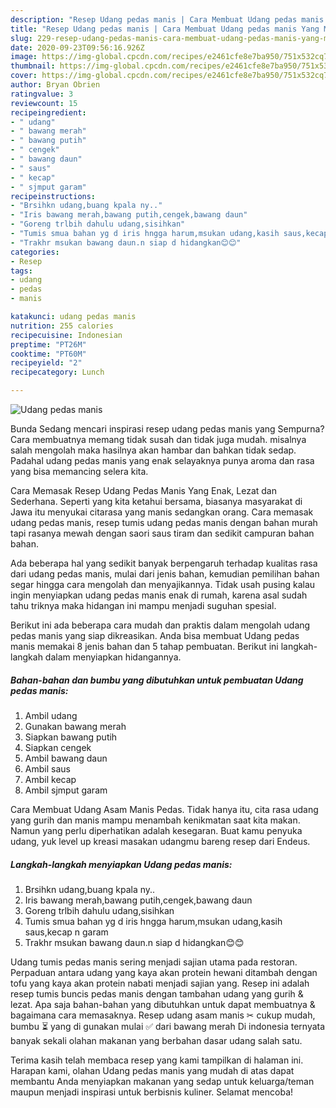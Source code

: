 ```yaml
---
description: "Resep Udang pedas manis | Cara Membuat Udang pedas manis Yang Mudah Dan Praktis"
title: "Resep Udang pedas manis | Cara Membuat Udang pedas manis Yang Mudah Dan Praktis"
slug: 229-resep-udang-pedas-manis-cara-membuat-udang-pedas-manis-yang-mudah-dan-praktis
date: 2020-09-23T09:56:16.926Z
image: https://img-global.cpcdn.com/recipes/e2461cfe8e7ba950/751x532cq70/udang-pedas-manis-foto-resep-utama.jpg
thumbnail: https://img-global.cpcdn.com/recipes/e2461cfe8e7ba950/751x532cq70/udang-pedas-manis-foto-resep-utama.jpg
cover: https://img-global.cpcdn.com/recipes/e2461cfe8e7ba950/751x532cq70/udang-pedas-manis-foto-resep-utama.jpg
author: Bryan Obrien
ratingvalue: 3
reviewcount: 15
recipeingredient:
- " udang"
- " bawang merah"
- " bawang putih"
- " cengek"
- " bawang daun"
- " saus"
- " kecap"
- " sjmput garam"
recipeinstructions:
- "Brsihkn udang,buang kpala ny.."
- "Iris bawang merah,bawang putih,cengek,bawang daun"
- "Goreng trlbih dahulu udang,sisihkan"
- "Tumis smua bahan yg d iris hngga harum,msukan udang,kasih saus,kecap n garam"
- "Trakhr msukan bawang daun.n siap d hidangkan😊😊"
categories:
- Resep
tags:
- udang
- pedas
- manis

katakunci: udang pedas manis 
nutrition: 255 calories
recipecuisine: Indonesian
preptime: "PT26M"
cooktime: "PT60M"
recipeyield: "2"
recipecategory: Lunch

---
```



![Udang pedas manis](https://img-global.cpcdn.com/recipes/e2461cfe8e7ba950/751x532cq70/udang-pedas-manis-foto-resep-utama.jpg)

Bunda Sedang mencari inspirasi resep udang pedas manis yang Sempurna? Cara membuatnya memang tidak susah dan tidak juga mudah. misalnya salah mengolah maka hasilnya akan hambar dan bahkan tidak sedap. Padahal udang pedas manis yang enak selayaknya punya aroma dan rasa yang bisa memancing selera kita.

Cara Memasak Resep Udang Pedas Manis Yang Enak, Lezat dan Sederhana. Seperti yang kita ketahui bersama, biasanya masyarakat di Jawa itu menyukai citarasa yang manis sedangkan orang. Cara memasak udang pedas manis, resep tumis udang pedas manis dengan bahan murah tapi rasanya mewah dengan saori saus tiram dan sedikit campuran bahan bahan.

Ada beberapa hal yang sedikit banyak berpengaruh terhadap kualitas rasa dari udang pedas manis, mulai dari jenis bahan, kemudian pemilihan bahan segar hingga cara mengolah dan menyajikannya. Tidak usah pusing kalau ingin menyiapkan udang pedas manis enak di rumah, karena asal sudah tahu triknya maka hidangan ini mampu menjadi suguhan spesial.


Berikut ini ada beberapa cara mudah dan praktis dalam mengolah udang pedas manis yang siap dikreasikan. Anda bisa membuat Udang pedas manis memakai 8 jenis bahan dan 5 tahap pembuatan. Berikut ini langkah-langkah dalam menyiapkan hidangannya.

<!--inarticleads1-->

##### Bahan-bahan dan bumbu yang dibutuhkan untuk pembuatan Udang pedas manis:

1. Ambil  udang
1. Gunakan  bawang merah
1. Siapkan  bawang putih
1. Siapkan  cengek
1. Ambil  bawang daun
1. Ambil  saus
1. Ambil  kecap
1. Ambil  sjmput garam


Cara Membuat Udang Asam Manis Pedas. Tidak hanya itu, cita rasa udang yang gurih dan manis mampu menambah kenikmatan saat kita makan. Namun yang perlu diperhatikan adalah kesegaran. Buat kamu penyuka udang, yuk level up kreasi masakan udangmu bareng resep dari Endeus. 

<!--inarticleads2-->

##### Langkah-langkah menyiapkan Udang pedas manis:

1. Brsihkn udang,buang kpala ny..
1. Iris bawang merah,bawang putih,cengek,bawang daun
1. Goreng trlbih dahulu udang,sisihkan
1. Tumis smua bahan yg d iris hngga harum,msukan udang,kasih saus,kecap n garam
1. Trakhr msukan bawang daun.n siap d hidangkan😊😊


Udang tumis pedas manis sering menjadi sajian utama pada restoran. Perpaduan antara udang yang kaya akan protein hewani ditambah dengan tofu yang kaya akan protein nabati menjadi sajian yang. Resep ini adalah resep tumis buncis pedas manis dengan tambahan udang yang gurih &amp; lezat. Apa saja bahan-bahan yang dibutuhkan untuk dapat membuatnya &amp; bagaimana cara memasaknya. Resep udang asam manis ✂ cukup mudah, bumbu ⏳ yang di gunakan mulai ✅ dari bawang merah Di indonesia ternyata banyak sekali olahan makanan yang berbahan dasar udang salah satu. 

Terima kasih telah membaca resep yang kami tampilkan di halaman ini. Harapan kami, olahan Udang pedas manis yang mudah di atas dapat membantu Anda menyiapkan makanan yang sedap untuk keluarga/teman maupun menjadi inspirasi untuk berbisnis kuliner. Selamat mencoba!

